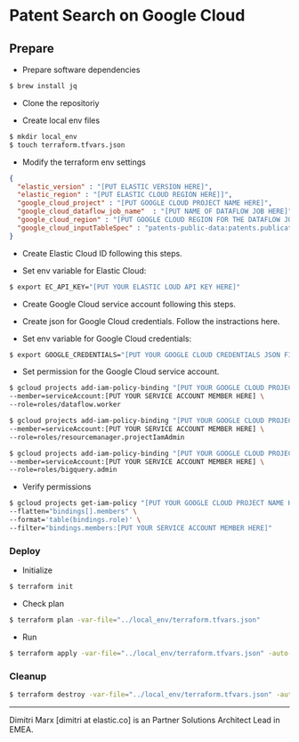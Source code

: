 # Patent Search on Google Cloud

## Prepare

- Prepare software dependencies

```bash
$ brew install jq
```

- Clone the repositoriy

- Create local env files

```bash
$ mkdir local_env
$ touch terraform.tfvars.json
```

- Modify the terraform env settings

```json
{
  "elastic_version" : "[PUT ELASTIC VERSION HERE]",
  "elastic_region" : "[PUT ELASTIC CLOUD REGION HERE]]",
  "google_cloud_project" : "[PUT GOOGLE CLOUD PROJECT NAME HERE]",
  "google_cloud_dataflow_job_name"  : "[PUT NAME OF DATAFLOW JOB HERE]",
  "google_cloud_region" : "[PUT GOOGLE CLOUD REGION FOR THE DATAFLOW JOB HERE]",
  "google_cloud_inputTableSpec" : "patents-public-data:patents.publications"
}
```

- Create Elastic Cloud ID following this steps.

- Set env variable for Elastic Cloud:

```bash
$ export EC_API_KEY="[PUT YOUR ELASTIC LOUD API KEY HERE]"
```

- Create Google Cloud service account following this steps.

- Create json for Google Cloud credentials. Follow the instractions here.

- Set env variable for Google Cloud credentials: 

```bash
$ export GOOGLE_CREDENTIALS="[PUT YOUR GOOGLE CLOUD CREDENTIALS JSON FILE HERE]"
```

- Set permission for the Google Cloud service account.

```bash
$ gcloud projects add-iam-policy-binding "[PUT YOUR GOOGLE CLOUD PROJECT NAME HERE]" \
--member=serviceAccount:[PUT YOUR SERVICE ACCOUNT MEMBER HERE] \
--role=roles/dataflow.worker

$ gcloud projects add-iam-policy-binding "[PUT YOUR GOOGLE CLOUD PROJECT NAME HERE]" \
--member=serviceAccount:[PUT YOUR SERVICE ACCOUNT MEMBER HERE] \
--role=roles/resourcemanager.projectIamAdmin

$ gcloud projects add-iam-policy-binding "[PUT YOUR GOOGLE CLOUD PROJECT NAME HERE]" \
--member=serviceAccount:[PUT YOUR SERVICE ACCOUNT MEMBER HERE] \
--role=roles/bigquery.admin
```

- Verify permissions
```bash
$ gcloud projects get-iam-policy "[PUT YOUR GOOGLE CLOUD PROJECT NAME HERE]" \
--flatten="bindings[].members" \
--format='table(bindings.role)' \
--filter="bindings.members:[PUT YOUR SERVICE ACCOUNT MEMBER HERE]"
```

### Deploy

- Initialize

```bash
$ terraform init
```

- Check plan

```bash
$ terraform plan -var-file="../local_env/terraform.tfvars.json"
```

- Run

```bash
$ terraform apply -var-file="../local_env/terraform.tfvars.json" -auto-approve
```

### Cleanup

```bash
$ terraform destroy -var-file="../local_env/terraform.tfvars.json" -auto-approve
```


<hr />
Dimitri Marx [dimitri at elastic.co] is an Partner Solutions Architect Lead in EMEA.